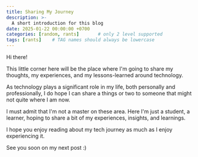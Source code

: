 ```yaml
---
title: Sharing My Journey
description: >-
  A short introduction for this blog
date: 2025-01-22 00:00:00 +0700
categories: [random, rants]       # only 2 level supported
tags: [rants]    # TAG names should always be lowercase
---
```


Hi there! 

This little corner here will be the place where I'm going to share my thoughts, my experiences, and my lessons-learned around technology.  

As technology plays a significant role in my life, both personally and professionally, I do hope I can share a things or two to someone that might not quite where I am now. 

I must admit that I'm not a master on these area. Here I'm just a student, a learner, hoping to share a bit of my experiences, insights, and learnings.

I hope you enjoy reading about my tech journey as much as I enjoy experiencing it.

See you soon on my next post :)